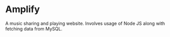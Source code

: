 # Amplify
A music sharing and playing website. Involves usage of Node JS along with fetching data from MySQL.
